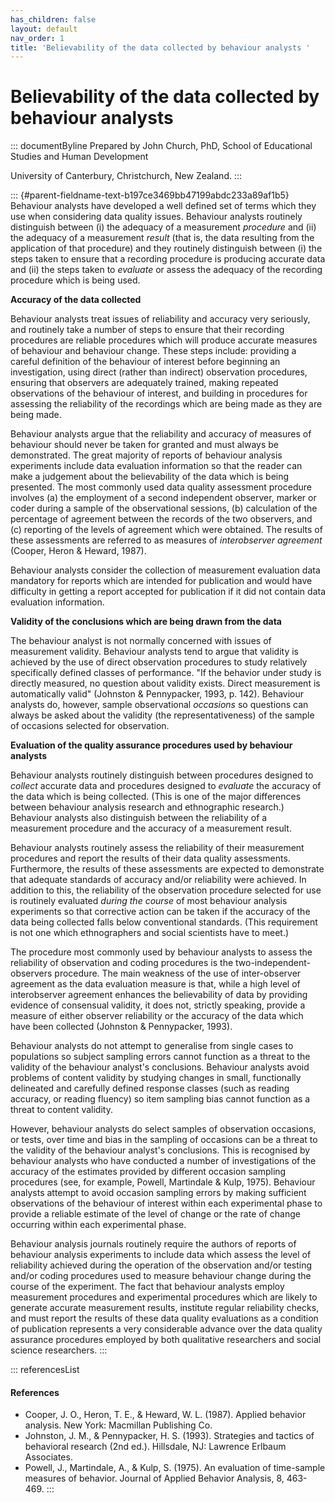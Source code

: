 ```yaml
---
has_children: false
layout: default
nav_order: 1
title: 'Believability of the data collected by behaviour analysts '
---
```

# Believability of the data collected by behaviour analysts 


::: documentByline
Prepared by John Church, PhD, School of Educational Studies and Human
Development

University of Canterbury, Christchurch, New Zealand.
:::

::: {#parent-fieldname-text-b197ce3469bb47199abdc233a89af1b5}
Behaviour analysts have developed a well defined set of terms which they
use when considering data quality issues. Behaviour analysts routinely
distinguish between (i) the adequacy of a measurement *procedure* and
(ii) the adequacy of a measurement *result* (that is, the data resulting
from the application of that procedure) and they routinely distinguish
between (i) the steps taken to ensure that a recording procedure is
producing accurate data and (ii) the steps taken to *evaluate* or assess
the adequacy of the recording procedure which is being used.

**Accuracy of the data collected**

Behaviour analysts treat issues of reliability and accuracy very
seriously, and routinely take a number of steps to ensure that their
recording procedures are reliable procedures which will produce accurate
measures of behaviour and behaviour change. These steps include:
providing a careful definition of the behaviour of interest before
beginning an investigation, using direct (rather than indirect)
observation procedures, ensuring that observers are adequately trained,
making repeated observations of the behaviour of interest, and building
in procedures for assessing the reliability of the recordings which are
being made as they are being made.

Behaviour analysts argue that the reliability and accuracy of measures
of behaviour should never be taken for granted and must always be
demonstrated. The great majority of reports of behaviour analysis
experiments include data evaluation information so that the reader can
make a judgement about the believability of the data which is being
presented. The most commonly used data quality assessment procedure
involves (a) the employment of a second independent observer, marker or
coder during a sample of the observational sessions, (b) calculation of
the percentage of agreement between the records of the two observers,
and (c) reporting of the levels of agreement which were obtained. The
results of these assessments are referred to as measures of
*interobserver agreement* (Cooper, Heron & Heward, 1987).

Behaviour analysts consider the collection of measurement evaluation
data mandatory for reports which are intended for publication and would
have difficulty in getting a report accepted for publication if it did
not contain data evaluation information.

**Validity of the conclusions which are being drawn from the data**

The behaviour analyst is not normally concerned with issues of
measurement validity. Behaviour analysts tend to argue that validity is
achieved by the use of direct observation procedures to study relatively
specifically defined classes of performance. "If the behavior under
study is directly measured, no question about validity exists. Direct
measurement is automatically valid" (Johnston & Pennypacker, 1993, p.
142). Behaviour analysts do, however, sample observational *occasions*
so questions can always be asked about the validity (the
representativeness) of the sample of occasions selected for observation.

**Evaluation of the quality assurance procedures used by behaviour
analysts**

Behaviour analysts routinely distinguish between procedures designed to
*collect* accurate data and procedures designed to *evaluate* the
accuracy of the data which is being collected. (This is one of the major
differences between behaviour analysis research and ethnographic
research.) Behaviour analysts also distinguish between the reliability
of a measurement procedure and the accuracy of a measurement result.

Behaviour analysts routinely assess the reliability of their measurement
procedures and report the results of their data quality assessments.
Furthermore, the results of these assessments are expected to
demonstrate that adequate standards of accuracy and/or reliability were
achieved. In addition to this, the reliability of the observation
procedure selected for use is routinely evaluated *during the course* of
most behaviour analysis experiments so that corrective action can be
taken if the accuracy of the data being collected falls below
conventional standards. (This requirement is not one which ethnographers
and social scientists have to meet.)

The procedure most commonly used by behaviour analysts to assess the
reliability of observation and coding procedures is the
two-independent-observers procedure. The main weakness of the use of
inter-observer agreement as the data evaluation measure is that, while a
high level of interobserver agreement enhances the believability of data
by providing evidence of consensual validity, it does not, strictly
speaking, provide a measure of either observer reliability or the
accuracy of the data which have been collected (Johnston & Pennypacker,
1993).

Behaviour analysts do not attempt to generalise from single cases to
populations so subject sampling errors cannot function as a threat to
the validity of the behaviour analyst\'s conclusions. Behaviour analysts
avoid problems of content validity by studying changes in small,
functionally delineated and carefully defined response classes (such as
reading accuracy, or reading fluency) so item sampling bias cannot
function as a threat to content validity.

However, behaviour analysts do select samples of observation occasions,
or tests, over time and bias in the sampling of occasions can be a
threat to the validity of the behaviour analyst\'s conclusions. This is
recognised by behaviour analysts who have conducted a number of
investigations of the accuracy of the estimates provided by different
occasion sampling procedures (see, for example, Powell, Martindale &
Kulp, 1975). Behaviour analysts attempt to avoid occasion sampling
errors by making sufficient observations of the behaviour of interest
within each experimental phase to provide a reliable estimate of the
level of change or the rate of change occurring within each experimental
phase.

Behaviour analysis journals routinely require the authors of reports of
behaviour analysis experiments to include data which assess the level of
reliability achieved during the operation of the observation and/or
testing and/or coding procedures used to measure behaviour change during
the course of the experiment. The fact that behaviour analysts employ
measurement procedures and experimental procedures which are likely to
generate accurate measurement results, institute regular reliability
checks, and must report the results of these data quality evaluations as
a condition of publication represents a very considerable advance over
the data quality assurance procedures employed by both qualitative
researchers and social science researchers.
:::

::: referencesList
#### References

-   Cooper, J. O., Heron, T. E., & Heward, W. L. (1987). Applied
    behavior analysis. New York: Macmillan Publishing Co.
-   Johnston, J. M., & Pennypacker, H. S. (1993). Strategies and tactics
    of behavioral research (2nd ed.). Hillsdale, NJ: Lawrence Erlbaum
    Associates.
-   Powell, J., Martindale, A., & Kulp, S. (1975). An evaluation of
    time-sample measures of behavior. Journal of Applied Behavior
    Analysis, 8, 463-469.
:::
